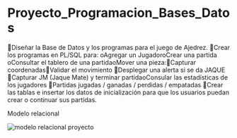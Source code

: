 # Proyecto_Programacion_Bases_Datos

Diseñar la Base de Datos y los programas para el juego de Ajedrez.
Crear los programas en PL/SQL para:
oAgregar un JugadoroCrear una partida
oConsultar el tablero de una partidaoMover una pieza:Capturar coordenadasValidar el movimiento
Desplegar una alerta si se da JAQUE
Capturar JM (Jaque Mate) y terminar partidaoConsular las estadísticas de los jugadores
Partidas jugadas / ganadas / perdidas / empatadas
Crear las tablas e insertar los datos de inicialización para que los usuarios puedan crear   o
continuar sus partidas.

Modelo relacional

![modelo relacional proyecto](https://user-images.githubusercontent.com/117328094/199638500-b5178d3e-3301-4cb5-b9dd-e446da91571a.png)
